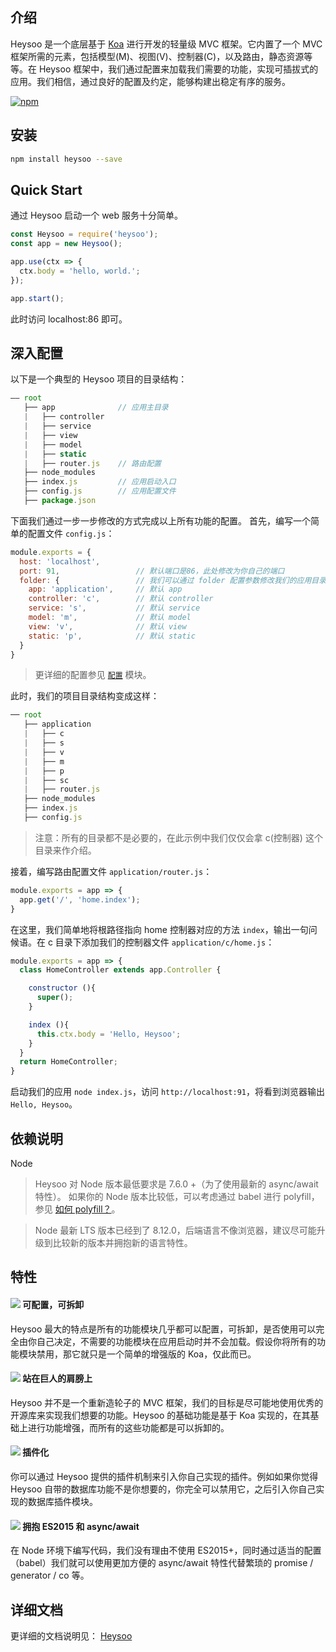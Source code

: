 ## 介绍

Heysoo 是一个底层基于 [Koa](http://koajs.com) 进行开发的轻量级 MVC 框架。它内置了一个 MVC 框架所需的元素，包括模型(M)、视图(V)、控制器(C)，以及路由，静态资源等等。在 Heysoo 框架中，我们通过配置来加载我们需要的功能，实现可插拔式的应用。我们相信，通过良好的配置及约定，能够构建出稳定有序的服务。

[![npm][npm-image]][npm-url]

[npm-image]: https://badge.fury.io/js/heysoo.svg
[npm-url]: https://www.npmjs.com/package/heysoo

## 安装
```bash
npm install heysoo --save
```

## Quick Start
通过 Heysoo 启动一个 web 服务十分简单。
```js
const Heysoo = require('heysoo');
const app = new Heysoo();

app.use(ctx => {
  ctx.body = 'hello, world.';
});

app.start();
```
此时访问 localhost:86 即可。

## 深入配置
以下是一个典型的 Heysoo 项目的目录结构：
```js
—— root
   ├── app              // 应用主目录
   |   ├── controller
   |   ├── service
   |   ├── view
   |   ├── model
   |   ├── static
   |   ├── router.js    // 路由配置
   ├── node_modules
   ├── index.js         // 应用启动入口
   ├── config.js        // 应用配置文件
   ├── package.json
```
下面我们通过一步一步修改的方式完成以上所有功能的配置。
首先，编写一个简单的配置文件 `config.js`：
```js
module.exports = {
  host: 'localhost',
  port: 91,                 // 默认端口是86，此处修改为你自己的端口
  folder: {                 // 我们可以通过 folder 配置参数修改我们的应用目录及子模块目录名称
    app: 'application',     // 默认 app
    controller: 'c',        // 默认 controller
    service: 's',           // 默认 service
    model: 'm',             // 默认 model
    view: 'v',              // 默认 view
    static: 'p',            // 默认 static
  }
}
```
> 更详细的配置参见 [`配置`](http://www.hisheng.net/works/heysoo/doc/index.html#/config) 模块。

此时，我们的项目目录结构变成这样：
```js
── root
   ├── application
   |   ├── c
   |   ├── s
   |   ├── v
   |   ├── m
   |   ├── p
   |   ├── sc
   |   ├── router.js
   ├── node_modules
   ├── index.js
   ├── config.js
```
> 注意：所有的目录都不是必要的，在此示例中我们仅仅会拿 c(控制器) 这个目录来作介绍。

接着，编写路由配置文件 `application/router.js`：
```js
module.exports = app => {
  app.get('/', 'home.index');
}
```
在这里，我们简单地将根路径指向 home 控制器对应的方法 `index`，输出一句问候语。在 c 目录下添加我们的控制器文件 `application/c/home.js`：
```js
module.exports = app => {
  class HomeController extends app.Controller {

    constructor (){
      super();
    }

    index (){
      this.ctx.body = 'Hello, Heysoo';
    }
  }
  return HomeController;
}
```

启动我们的应用 `node index.js`，访问 `http://localhost:91`，将看到浏览器输出 `Hello, Heysoo`。


## 依赖说明
Node
> Heysoo 对 Node 版本最低要求是 7.6.0 +（为了使用最新的 async/await 特性）。
如果你的 Node 版本比较低，可以考虑通过 babel 进行 polyfill，参见 [如何 polyfill？](http://www.hisheng.net/works/heysoo/doc/index.html#/FAQ?id=%E5%A6%82%E4%BD%95-polyfill%EF%BC%9F)。

> Node 最新 LTS 版本已经到了 8.12.0，后端语言不像浏览器，建议尽可能升级到比较新的版本并拥抱新的语言特性。

## 特性
#### ![](http://www.hisheng.net/works/heysoo/doc/imgs/icons/config.png) 可配置，可拆卸
Heysoo 最大的特点是所有的功能模块几乎都可以配置，可拆卸，是否使用可以完全由你自己决定，不需要的功能模块在应用启动时并不会加载。假设你将所有的功能模块禁用，那它就只是一个简单的增强版的 Koa，仅此而已。

#### ![](http://www.hisheng.net/works/heysoo/doc/imgs/icons/giant.png) 站在巨人的肩膀上
Heysoo 并不是一个重新造轮子的 MVC 框架，我们的目标是尽可能地使用优秀的开源库来实现我们想要的功能。Heysoo 的基础功能是基于 Koa 实现的，在其基础上进行功能增强，而所有的这些功能都是可以拆卸的。

#### ![](http://www.hisheng.net/works/heysoo/doc/imgs/icons/plugin.png) 插件化
你可以通过 Heysoo 提供的插件机制来引入你自己实现的插件。例如如果你觉得 Heysoo 自带的数据库功能不是你想要的，你完全可以禁用它，之后引入你自己实现的数据库插件模块。

#### ![](http://www.hisheng.net/works/heysoo/doc/imgs/icons/future.png) 拥抱 ES2015 和 async/await
在 Node 环境下编写代码，我们没有理由不使用 ES2015+，同时通过适当的配置（babel）我们就可以使用更加方便的 async/await 特性代替繁琐的 promise / generator / co 等。


## 详细文档
更详细的文档说明见： [Heysoo](http://www.hisheng.net/works/heysoo)

<!-- ## TODO
- [ ] CSRF 验证
- [ ] Session 插件
- [ ] Mock 插件
- [ ] HTTP Client 插件
- [ ] Master/Worker 模式 -->
